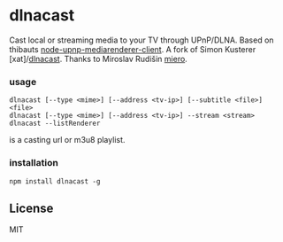 # dlnacast

Cast local or streaming media to your TV through UPnP/DLNA.
Based on thibauts [node-upnp-mediarenderer-client](https://github.com/thibauts/node-upnp-mediarenderer-client).
A fork of Simon Kusterer [xat]/[dlnacast](https://github.com/xat/dlnacast).
Thanks to Miroslav Rudišin [miero](https://github.com/miero).

### usage

```
dlnacast [--type <mime>] [--address <tv-ip>] [--subtitle <file>] <file>
dlnacast [--type <mime>] [--address <tv-ip>] --stream <stream>
dlnacast --listRenderer
```
<stream> is a casting url or m3u8 playlist.
### installation

`npm install dlnacast -g`


## License
MIT

